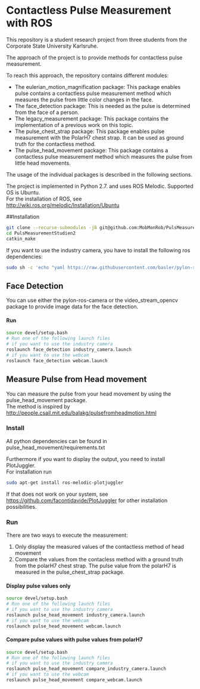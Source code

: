 # Contactless Pulse Measurement with ROS
This repository is a student research project from three students from the Corporate State University Karlsruhe.

The approach of the project is to provide methods for contactless pulse measurement.

To reach this approach, the repository contains different modules:
* The eulerian_motion_magnification package: This package enables pulse contains a contactless pulse measurement method which measures the pulse from little color changes in the face. 
* The face_detection package: This is needed as the pulse is determined from the face of a person.
* The legacy_measurement package: This package contains the implementation of a previous work on this topic. 
* The pulse_chest_strap package: This package enables pulse measurement with the PolarH7 chest strap. It can be used as ground truth for the contactless method.
* The pulse_head_movement package: This package contains a contactless pulse measurement method which measures the pulse from little head movements.

The usage of the individual packages is described in the following sections.

The project is implemented in Python 2.7. and uses ROS Melodic. Supported OS is Ubuntu.<br/>
For the installation of ROS, see http://wiki.ros.org/melodic/Installation/Ubuntu

##Installation

```sh
git clone --recurse-submodules -j8 git@github.com:MobMonRob/PulsMeasurementStudien2.git
cd PulsMeasurementStudien2
catkin_make
```

If you want to use the industry camera, you have to install the following ros dependencies:

```sh
sudo sh -c 'echo "yaml https://raw.githubusercontent.com/basler/pylon-ros-camera/master/pylon_camera/rosdep/pylon_sdk.yaml" > /etc/ros/rosdep/sources.list.d/30-pylon_camera.list' && rosdep update && sudo rosdep install --from-paths . --ignore-src --rosdistro=$ROS_DISTRO -y
```

## Face Detection

You can use either the pylon-ros-camera or the video_stream_opencv package to provide image data for the face detection.

#### Run

```sh
source devel/setup.bash
# Run one of the following launch files
# if you want to use the industry camera
roslaunch face_detection industry_camera.launch
# if you want to use the webcam
roslaunch face_detection webcam.launch
```

## Measure Pulse from Head movement

You can measure the pulse from your head movement by using the pulse_head_movement package.<br/>
The method is inspired by http://people.csail.mit.edu/balakg/pulsefromheadmotion.html

### Install
All python dependencies can be found in pulse_head_movement/requirements.txt

Furthermore if you want to display the output, you need to install PlotJuggler.<br/>
For installation run 
```sh
sudo apt-get install ros-melodic-plotjuggler
```
If that does not work on your system, see https://github.com/facontidavide/PlotJuggler for other installation possibilities.
### Run
There are two ways to execute the measurement:
1. Only display the measured values of the contactless method of head movement
2. Compare the values from the contacless method with a ground truth from the polarH7 chest strap. 
The pulse value from the polarH7 is measured in the pulse_chest_strap package.
#### Display pulse values only 

```sh
source devel/setup.bash
# Run one of the following launch files
# if you want to use the industry camera
roslaunch pulse_head_movement industry_camera.launch
# if you want to use the webcam
roslaunch pulse_head_movement webcam.launch
```

#### Compare pulse values with pulse values from polarH7

```sh
source devel/setup.bash
# Run one of the following launch files
# if you want to use the industry camera
roslaunch pulse_head_movement compare_industry_camera.launch
# if you want to use the webcam
roslaunch pulse_head_movement compare_webcam.launch
```


